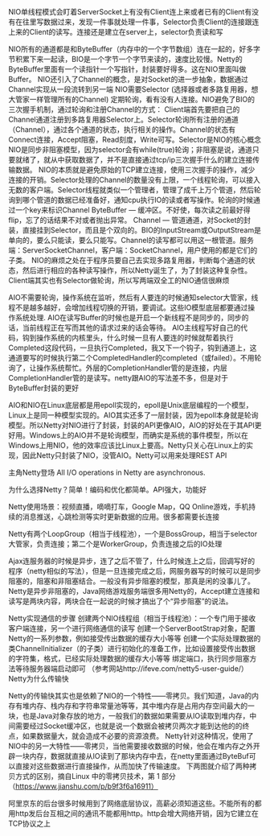 NIO单线程模式会盯着ServerSocket上有没有Client连上来或者已有的Client有没有在往里写数据过来，发现一件事就处理一件事，Selector负责Client的连接跟连上来的Client的读写。连接还是建立在server上，selector负责读和写

NIO所有的通道都是和ByteBuffer（内存中的一个字节数组）连在一起的，好多字节积累下来一起读，BIO是一个字节一个字节来读的，速度比较慢。Netty的ByteBuffer里面有一个读指针一个写指针，封装要好得多。这在NIO里面叫做Buffer。
NIO还引入了Channel的概念，是对Socket的进一步抽象，数据通过Channel实现从一段流转到另一端
NIO需要Selector (选择器或者多路复用器，想大管家一样管理所有的Channel) 定期轮询，看有没有人连接。NIO避免了BIO的三次握手机制，通过轮询和注册Channel的方式： Client端首先要把自己的Channel通道注册到多路复用器Selector上。Selector轮询所有注册的通道（Channel），通过各个通道的状态，执行相关的操作。Channel的状态有Connect连接，Accept阻塞，Read刻度，Write可写。Selector是NIO的核心概念
NIO是同步非阻塞模型，因为selector会有while(true)轮询；非阻塞是说，通道只要就绪了，就从中获取数据了，并不是直接通过tcp/ip三次握手什么的建立连接传输数据。
NIO的本质就是避免原始的TCP建立连接，使用三次握手的操作，减少连接的开销。Selector处理的Channel的数量没有上限，一个线程轮询，可以接入无数的客户端。Selector线程就类似一个管理者，管理了成千上万个管道，然后轮询到哪个管道的数据已经准备好，通知cpu执行IO的读或者写操作。轮询的时候通过一个key来标识Channel
ByteBuffer — 缓冲区。不好使，每次读之前最好得flip，忘了的话结果不对或者抛出异常。
Channel — 管道通道，对Socket的封装，直接挂到Selector，而且是个双向的。BIO的InputStream或OutputStream是单向的，要么只能读，要么只能写。Channel的读写都可以用这一根管道。服务端：ServerSocketChannel，客户端：SocketChannel，用户使用的都是它们的子类。
NIO的麻烦之处在于程序员要自己去实现多路复用器，判断每个通道的状态，然后进行相应的各种读写操作，所以Netty诞生了，为了封装这种复杂性。
Client端其实也有Selector做轮询，所以写两端双全工的NIO通信很麻烦

AIO不需要轮询，操作系统在监听，然后有人要连的时候通知selector大管家，线程不是越多越好，会增加线程切换的开销，要调试。这些IO模型底层都要通过操作系统处理. AIO在读写Buffer的时候也是开启一个新线程不是同步的，同步的话，当前线程正在写而其他的请求过来的话会等待。
AIO主线程写好自己的代码，钩到操作系统的内核里头，什么时候一旦有人要连的时候就帮着执行Completed这段代码，一旦执行Completed，我又下一个钩子，钩到通道上，这通道要写的时候执行第二个CompletedHandler的completed（或failed）。不用轮询了，让操作系统帮忙。外层的CompletionHandler管的是连接，内层CompletionHandler管的是读写。netty跟AIO的写法差不多，但是对于ByteBuffer封装的更好

AIO和NIO在Linux底层都是用epoll实现的，epoll是Unix底层编程的一个模型，Linux上是同一种模型实现的。AIO其实还多了一层封装，因为epoll本身就是轮询模型。所以Netty对NIO进行了封装，封装的API更像AIO，AIO的好处在于其API更好用。Windows上的AIO并不是轮询模型，而确实是系统的事件模型，所以在Windows上用NIO，他的效率应该比Linux上要高。Netty只关心在Linux上的实现，因此Netty只封装了NIO，没管AIO。Netty可以用来处理REST API

主角Netty登场
All I/O operations in Netty are asynchronous.

为什么选择Netty？简单！编码和优化都简单。API强大，功能好

Netty使用场景：视频直播，嘀嘀打车，Google Map，QQ Online游戏，手机持续的消息推送，心跳检测等实时更新数据的应用。很多都需要长连接

Netty有两个LoopGroup（相当于线程池），一个是BossGroup，相当于selector大管家，负责连接；第二个是WorkerGroup，负责连接之后的IO处理

Ajax连服务器的时候是异步，连了之后不管了，什么时候连上之后，回调写好的程序（netty相似的写法），但是一旦连接完成之后，网服务器写的时候可以是同步阻塞的，阻塞和非阻塞结合。一般没有异步阻塞的模型，那真是闲的没事儿了。Netty是异步非阻塞的，Java网络游戏服务端很多用Netty的，Accept建立连接和读写是两块内容，两块合在一起说的时候才搞出了个“异步阻塞”的说法。

Netty实现通信的步骤
创建两个NIO线程组（相当于线程池）：一个专门用于接收客户端连接，另一个进行网络通信的读写
创建一个ServerBootStrap对象，配置Netty的一系列参数，例如接受传出数据的缓存大小等等
创建一个实际处理数据的类ChannelInitializer（的子类）进行初始化的准备工作，比如设置接受传出数据的字符集，格式，已经实际处理数据的缓存大小等等
绑定端口，执行同步阻塞方法等待服务器端启动即可
（参考网站http://ifeve.com/netty5-user-guide/）
Netty为什么传输快

Netty的传输快其实也是依赖了NIO的一个特性——零拷贝。我们知道，Java的内存有堆内存、栈内存和字符串常量池等等，其中堆内存是占用内存空间最大的一块，也是Java对象存放的地方，一般我们的数据如果需要从IO读取到堆内存，中间需要经过Socket缓冲区，也就是说一个数据会被拷贝两次才能到达他的的终点，如果数据量大，就会造成不必要的资源浪费。
Netty针对这种情况，使用了NIO中的另一大特性——零拷贝，当他需要接收数据的时候，他会在堆内存之外开辟一块内存，数据就直接从IO读到了那块内存中去，在netty里面通过ByteBuf可以直接对这些数据进行直接操作，从而加快了传输速度。
下两图就介绍了两种拷贝方式的区别，摘自Linux 中的零拷贝技术，第 1 部分 （https://www.jianshu.com/p/b9f3f6a16911）


阿里京东的后台很多时候用到了网络底层协议，高薪必须知道这些。不能所有的都用http发后台互相之间的通讯不能都用http。http会增大网络开销，因为它建立在TCP协议之上


